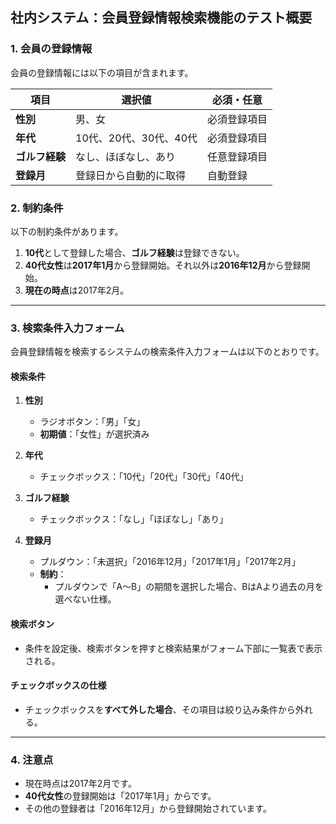 ## 社内システム：会員登録情報検索機能のテスト概要  

### 1. 会員の登録情報  
会員の登録情報には以下の項目が含まれます。  

| 項目          | 選択値                    | 必須・任意          |  
|---------------|---------------------------|---------------------|  
| **性別**      | 男、女                    | 必須登録項目        |  
| **年代**      | 10代、20代、30代、40代    | 必須登録項目        |  
| **ゴルフ経験**| なし、ほぼなし、あり      | 任意登録項目        |  
| **登録月**    | 登録日から自動的に取得    | 自動登録            |  

### 2. 制約条件  
以下の制約条件があります。  

1. **10代**として登録した場合、**ゴルフ経験**は登録できない。  
2. **40代女性**は**2017年1月**から登録開始。それ以外は**2016年12月**から登録開始。  
3. **現在の時点**は2017年2月。  

---

### 3. 検索条件入力フォーム  
会員登録情報を検索するシステムの検索条件入力フォームは以下のとおりです。  

#### 検索条件  
1. **性別**  
   - ラジオボタン：「男」「女」  
   - **初期値**：「女性」が選択済み  

2. **年代**  
   - チェックボックス：「10代」「20代」「30代」「40代」  

3. **ゴルフ経験**  
   - チェックボックス：「なし」「ほぼなし」「あり」  

4. **登録月**  
   - プルダウン：「未選択」「2016年12月」「2017年1月」「2017年2月」  
   - **制約**：  
     - プルダウンで「A～B」の期間を選択した場合、BはAより過去の月を選べない仕様。  

#### 検索ボタン  
- 条件を設定後、検索ボタンを押すと検索結果がフォーム下部に一覧表で表示される。  

#### チェックボックスの仕様  
- チェックボックスを**すべて外した場合**、その項目は絞り込み条件から外れる。  

--- 

### 4. 注意点  
- 現在時点は2017年2月です。  
- **40代女性**の登録開始は「2017年1月」からです。  
- その他の登録者は「2016年12月」から登録開始されています。  
